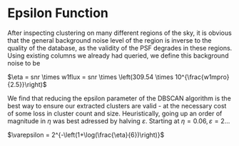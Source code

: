 

# Epsilon Function

After inspecting clustering on many different regions of the sky, it is obvious that the general background noise level of the region is inverse to the quality of the database, as the validity of the PSF degrades in these regions. Using existing columns we already had queried, we define this background noise to be

$\eta = snr \times w1flux = snr \times \left(309.54 \times 10^{\frac{w1mpro}{2.5}}\right)$

We find that reducing the epsilon parameter of the DBSCAN algorithm is the best way to ensure our extracted clusters are valid - at the necessary cost of some loss in cluster count and size. Heuristically, going up an order of magnitude in $\eta$ was best adressed by halving $\varepsilon$. Starting at $\eta = 0.06, \varepsilon=2$...

$\varepsilon = 2^{-\left(1+\log(\frac{\eta}{6})\right)}$
